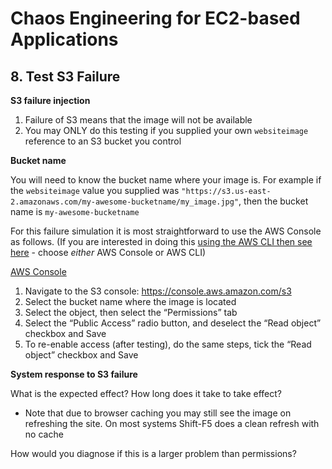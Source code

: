 # Chaos Engineering for EC2-based Applications

## 8. Test S3 Failure
**S3 failure injection**
1. Failure of S3 means that the image will not be available
2. You may ONLY do this testing if you supplied your own `websiteimage` reference to an S3 bucket you control

**Bucket name**

You will need to know the bucket name where your image is. For example if the `websiteimage` value you supplied was `"https://s3.us-east-2.amazonaws.com/my-awesome-bucketname/my_image.jpg"`, then the bucket name is `my-awesome-bucketname`

For this failure simulation it is most straightforward to use the AWS Console as follows. (If you are interested in doing this <a href="https://www.wellarchitectedlabs.com/reliability/300_labs/300_testing_for_resiliency_of_ec2_rds_and_s3/documentation/s3_with_aws_cli/">using the AWS CLI then see here</a> - choose <i>either</i> AWS Console or AWS CLI)

<u>AWS Console</u>

1. Navigate to the S3 console: https://console.aws.amazon.com/s3
2. Select the bucket name where the image is located
3. Select the object, then select the “Permissions” tab
4. Select the “Public Access” radio button, and deselect the “Read object” checkbox and Save
5. To re-enable access (after testing), do the same steps, tick the “Read object” checkbox and Save

**System response to S3 failure**

What is the expected effect? How long does it take to take effect?

*  Note that due to browser caching you may still see the image on refreshing the site. On most systems Shift-F5 does a clean refresh with no cache

How would you diagnose if this is a larger problem than permissions?
